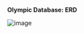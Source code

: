 **Olympic Database: ERD**

![image](https://github.com/user-attachments/assets/512c48a4-2232-44ed-9a41-f997199cd06e)

